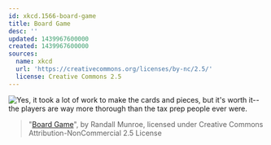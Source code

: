 ```yaml
---
id: xkcd.1566-board-game
title: Board Game
desc: ''
updated: 1439967600000
created: 1439967600000
sources:
  name: xkcd
  url: 'https://creativecommons.org/licenses/by-nc/2.5/'
  license: Creative Commons 2.5
---
```

![Yes, it took a lot of work to make the cards and pieces, but it's worth it--the players are way more thorough than the tax prep people ever were.](https://imgs.xkcd.com/comics/board_game.png)
> "[Board Game](https://xkcd.com/1566/)", by Randall Munroe, licensed under Creative Commons Attribution-NonCommercial 2.5 License
